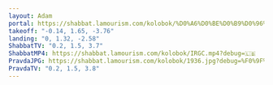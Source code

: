 ```yaml
---
layout: Adam
portal: https://shabbat.lamourism.com/kolobok/%D0%A6%D0%BE%D0%B9%D0%96%D0%AB%D0%92/%D0%9F%D1%83%D1%82%D0%B8%D0%BD%D0%92%D0%9E%D0%A0/scene.gltf
takeoff: "-0.14, 1.65, -3.76"
landing: "0, 1.32, -2.58"
ShabbatTV: "0.2, 1.5, 3.7"
ShabbatMP4: https://shabbat.lamourism.com/kolobok/IRGC.mp4?debug=🇱🇧
PravdaJPG: https://shabbat.lamourism.com/kolobok/1936.jpg?debug=%F0%9F%87%B1%F0%9F%87%A7
PravdaTV: "0.2, 1.5, 3.8"
---
```

